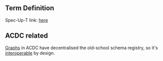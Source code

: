 ## Term Definition

Spec-Up-T link: <a href='https://weboftrust.github.io/WOT-terms/docs/glossary/schema-namespace-registry'>here</a>

## ACDC related
[Graphs](directed-acyclic-graph) in ACDC have decentralised the old-school schema registry, so it's [interoperable](interoperability) by design.